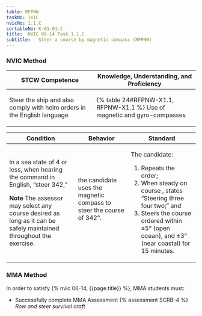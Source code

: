 ```yaml
---
table: RFPNW
taskNo: 1K1C
nvicNo: 1.1.C 
sortableNo: K-01-01-C
title:  NVIC 06-14 Task 1.1.C 
subtitle:   Steer a course by magnetic compass (RFPNW)
---
```






### NVIC Method

<a style="display:none;" onclick="togglevisibility('nvic_methods')" >Show NVIC method.</a>

<div id='nvic_methods' class='show'>

<table>
<thead>
<tr>
<th class='forty'> STCW Competence </th>
<th class='sixty'> Knowledge, Understanding, and Proficiency </th>
</tr>
</thead>

<tbody>
<tr><td markdown='1'>

Steer the ship and also comply with helm orders in the English language

</td><td markdown='1'>

{% table 24#RFPNW-X1.1, RFPNW-X1.1 %} Use of magnetic and gyro-compasses

</td></tr>


</tbody>
</table>


<table>
<thead>
<tr><th class='twenty'>  Condition </th><th class='twenty'> Behavior </th><th  class='sixty'>Standard </th></tr>
</thead>
<tbody >



<tr><td markdown='1'>

In a sea state of 4 or less, when hearing the command in English, “steer 342,” 

**Note** The assessor may select any course desired as long as it can be safely maintained throughout the exercise.

</td><td markdown='1'>

the candidate uses the magnetic compass to steer the course of 342°.

<br>

<div class="tooltip" markdown='1'>



</div>


</td><td markdown='1'>

The candidate:

1. Repeats the order;
2. When steady on course , states “Steering three four two;” and
3. Steers the course ordered within ±5° (open ocean), and ±3° (near coastal) for 15 minutes.

</td></tr>
</tbody>
</table>
</div>


### MMA Method

In order to satisfy  {% nvic 06-14, {{page.title}}  %}, MMA students must:

* Successfully complete MMA Assessment {% assessment SCRB-4 %} *Row and steer survival craft*